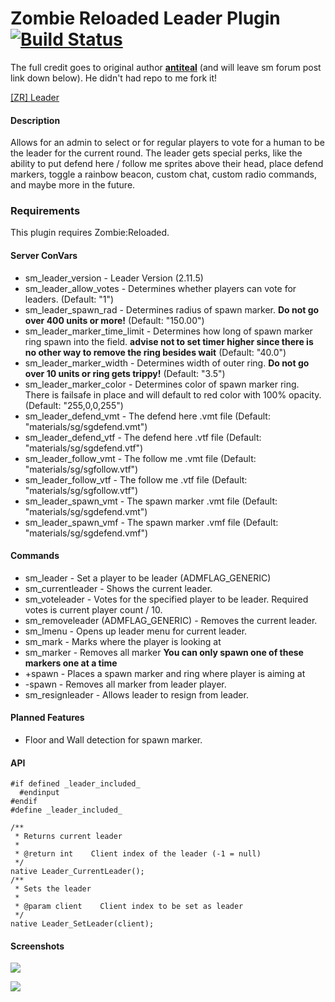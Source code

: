 # Zombie Reloaded Leader Plugin [![Build Status](https://travis-ci.com/Locomotivers/zrLeader.svg?branch=master)](https://travis-ci.com/Locomotivers/zrLeader)

The full credit goes to original author [**antiteal**](https://forums.alliedmods.net/member.php?u=263656) (and will leave sm forum post link down below). He didn't had repo to me fork it!



[[ZR] Leader](https://forums.alliedmods.net/showthread.php?p=2559021)

#### Description
Allows for an admin to select or for regular players to vote for a human to be the leader for the current round. The leader gets special perks, like the ability to put defend here / follow me sprites above their head, place defend markers, toggle a rainbow beacon, custom chat, custom radio commands, and maybe more in the future.

### Requirements
This plugin requires Zombie:Reloaded.

#### Server ConVars
* sm_leader_version - Leader Version (2.11.5)
* sm_leader_allow_votes - Determines whether players can vote for leaders. (Default: "1")
* sm_leader_spawn_rad - Determines radius of spawn marker. **Do not go over 400 units or more!** (Default: "150.00") 
* sm_leader_marker_time_limit - Determines how long of spawn marker ring spawn into the field. **advise not to set timer higher since there is no other way to remove the ring besides wait** (Default: "40.0")
* sm_leader_marker_width - Determines width of outer ring. **Do not go over 10 units or ring gets trippy!** (Default: "3.5")
* sm_leader_marker_color - Determines color of spawn marker ring. There is failsafe in place and will default to red color with 100% opacity. (Default: "255,0,0,255")
* sm_leader_defend_vmt - The defend here .vmt file (Default: "materials/sg/sgdefend.vmt")
* sm_leader_defend_vtf - The defend here .vtf file (Default: "materials/sg/sgdefend.vtf")
* sm_leader_follow_vmt - The follow me .vmt file (Default: "materials/sg/sgfollow.vtf")
* sm_leader_follow_vtf - The follow me .vtf file (Default: "materials/sg/sgfollow.vtf")
* sm_leader_spawn_vmt - The spawn marker .vmt file (Default: "materials/sg/sgdefend.vmt")
* sm_leader_spawn_vmf - The spawn marker .vmf file (Default: "materials/sg/sgdefend.vmf")

#### Commands
* sm_leader - Set a player to be leader (ADMFLAG_GENERIC)
* sm_currentleader - Shows the current leader.
* sm_voteleader <player> - Votes for the specified player to be leader. Required votes is current player count / 10.
* sm_removeleader (ADMFLAG_GENERIC) - Removes the current leader.
* sm_lmenu - Opens up leader menu for current leader.
* sm_mark - Marks where the player is looking at
* sm_marker - Removes all marker
**You can only spawn one of these markers one at a time**
* +spawn - Places a spawn marker and ring where player is aiming at 
* -spawn - Removes all marker from leader player.
* sm_resignleader - Allows leader to resign from leader.

#### Planned Features
* Floor and Wall detection for spawn marker.

#### API
```sourcepawn
#if defined _leader_included_ 
  #endinput 
#endif 
#define _leader_included_ 

/** 
 * Returns current leader 
 * 
 * @return int    Client index of the leader (-1 = null) 
 */ 
native Leader_CurrentLeader(); 
/** 
 * Sets the leader 
 * 
 * @param client    Client index to be set as leader 
 */ 
native Leader_SetLeader(client);  
```

#### Screenshots
![](https://forums.alliedmods.net/image-proxy/ee3ad062a96a4c2c482aec2ee30ae56ce001dfe4/68747470733a2f2f737465616d75736572696d616765732d612e616b616d616968642e6e65742f7567632f3836323836343234363636363839373637362f353438323732313944443834463045393830454531303041344631434332434141324145303031432f)

![](https://forums.alliedmods.net/image-proxy/3beac2771cba4e625a33b339de5ae6a8a9ff1137/68747470733a2f2f737465616d75736572696d616765732d612e616b616d616968642e6e65742f7567632f3836323836343234363636363839373536352f393535324646354543453141414643363233443844444631363530353734323735383041454432332f)


